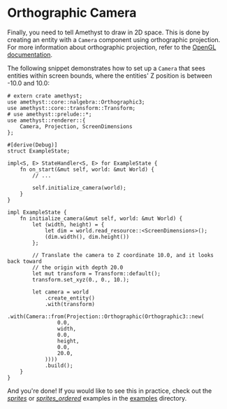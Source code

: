 # Orthographic Camera

Finally, you need to tell Amethyst to draw in 2D space. This is done by creating an entity with a `Camera` component using orthographic projection. For more information about orthographic projection, refer to the [OpenGL documentation][opengl_ortho].

The following snippet demonstrates how to set up a `Camera` that sees entities within screen bounds, where the entities' Z position is between -10.0 and 10.0:

```rust,no_run,noplaypen
# extern crate amethyst;
use amethyst::core::nalgebra::Orthographic3;
use amethyst::core::transform::Transform;
# use amethyst::prelude::*;
use amethyst::renderer::{
    Camera, Projection, ScreenDimensions
};

#[derive(Debug)]
struct ExampleState;

impl<S, E> StateHandler<S, E> for ExampleState {
    fn on_start(&mut self, world: &mut World) {
        // ...

        self.initialize_camera(world);
    }
}

impl ExampleState {
    fn initialize_camera(&mut self, world: &mut World) {
        let (width, height) = {
            let dim = world.read_resource::<ScreenDimensions>();
            (dim.width(), dim.height())
        };

        // Translate the camera to Z coordinate 10.0, and it looks back toward
        // the origin with depth 20.0
        let mut transform = Transform::default();
        transform.set_xyz(0., 0., 10.);

        let camera = world
            .create_entity()
            .with(transform)
            .with(Camera::from(Projection::Orthographic(Orthographic3::new(
                0.0,
                width,
                0.0,
                height,
                0.0,
                20.0,
            ))))
            .build();
    }
}
```

And you're done! If you would like to see this in practice, check out the [*sprites*][ex_sprites] or [*sprites_ordered*][ex_ordered] examples in the [examples][ex_all] directory.

[ex_all]: https://github.com/amethyst/amethyst/tree/master/examples
[ex_ordered]: https://github.com/amethyst/amethyst/tree/master/examples/sprites_ordered
[ex_sprites]: https://github.com/amethyst/amethyst/tree/master/examples/sprites
[opengl_ortho]: https://opengl-notes.readthedocs.io/en/latest/topics/transforms/viewing.html#orthographic-projection
